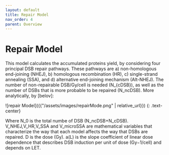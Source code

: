```yaml
---
layout: default
title: Repair Model
nav_order: 4
parent: Overview
---
```

# Repair Model

This model calculates the accumulated proteins yield, by considering four principal DSB repair pathways. These pathways are a) non-homologous end-joining (NHEJ), b) homologous recombination (HR), c) single-strand annealing (SSA), and d) alternative end-joining mechanism (Alt-NHEJ). The number of non-repairable DSB/Gy/cell is needed (N_{cDSB}), as well as the number of DSBs that is more probable to be repaired (N_ncDSB). More analytically, by [belov]:

![repair Model]({{"/assets/images/repairMode.png" | relative_url}})
{: .text-center}


Where N_0 is the total numbe of DSB (N_ncDSB+N_cDSB). V_NHEJ,V_HR,V_SSA  and V_microSSA are mathematical variables that characterize the way that each model affects the way that DSBs are repaired. D is the dose (Gy). a(L) is the slope coefficient of linear dose dependence that describes DSB induction per unit of dose (Gy−1/cell) and depends on LET. 
